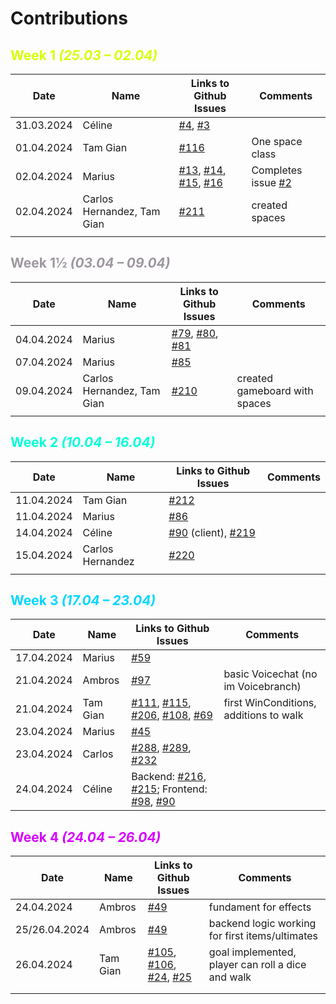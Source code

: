 # Contributions

## <font style="color: #d7ff00">Week 1 *(25.03 – 02.04)*</font>

| Date | Name | Links to Github Issues | Comments |
|---|---|---|---|
| 31.03.2024 | Céline | [#4](https://github.com/Sopra-FS24-group-30/sopra-fs24-group-30-client/issues/4), [#3](https://github.com/Sopra-FS24-group-30/sopra-fs24-group-30-client/issues/3) |  |
| 01.04.2024 | Tam Gian | [#116](https://github.com/Sopra-FS24-group-30/sopra-fs24-group-30-server/issues/116) | One space class |
| 02.04.2024 | Marius | [#13](https://github.com/Sopra-FS24-group-30/sopra-fs24-group-30-client/issues/13), [#14](https://github.com/Sopra-FS24-group-30/sopra-fs24-group-30-client/issues/14), [#15](https://github.com/Sopra-FS24-group-30/sopra-fs24-group-30-client/issues/15), [#16](https://github.com/Sopra-FS24-group-30/sopra-fs24-group-30-client/issues/16) | Completes issue [#2](https://github.com/Sopra-FS24-group-30/sopra-fs24-group-30-client/issues/2) |
| 02.04.2024 | Carlos Hernandez, Tam Gian | [#211](https://github.com/Sopra-FS24-group-30/sopra-fs24-group-30-server/issues/211) | created spaces |
|   |   |   |   |

## <font style="color: #9d979f">Week 1½ *(03.04 – 09.04)*</font>

| Date | Name | Links to Github Issues | Comments |
|---|---|---|---|
| 04.04.2024 | Marius | [#79](https://github.com/Sopra-FS24-group-30/sopra-fs24-group-30-client/issues/79), [#80](https://github.com/Sopra-FS24-group-30/sopra-fs24-group-30-client/issues/80), [#81](https://github.com/Sopra-FS24-group-30/sopra-fs24-group-30-client/issues/81) |  |
| 07.04.2024  | Marius | [#85](https://github.com/Sopra-FS24-group-30/sopra-fs24-group-30-client/issues/85) |   |
| 09.04.2024 | Carlos Hernandez, Tam Gian | [#210](https://github.com/Sopra-FS24-group-30/sopra-fs24-group-30-server/issues/210) | created gameboard with spaces |
|   |   |   |   |

## <font style="color: #00ffd7">Week 2 *(10.04 – 16.04)*</font>

| Date | Name | Links to Github Issues | Comments |
|---|---|------------------------|---|
| 11.04.2024 | Tam Gian | [#212](https://github.com/Sopra-FS24-group-30/sopra-fs24-group-30-server/issues/212) 
| 11.04.2024 | Marius | [#86](https://github.com/Sopra-FS24-group-30/sopra-fs24-group-30-client/issues/86) |   |
| 14.04.2024 | Céline | [#90](https://github.com/Sopra-FS24-group-30/sopra-fs24-group-30-client/issues/90) (client), [#219](https://github.com/Sopra-FS24-group-30/sopra-fs24-group-30-server/pull/219) |   |
| 15.04.2024 | Carlos Hernandez | [#220](https://github.com/Sopra-FS24-group-30/sopra-fs24-group-30-server/issues/220) |  |
|   |   |                        |   |

## <font style="color: #00d7ff">Week 3 *(17.04 – 23.04)*</font>

| Date       | Name     | Links to Github Issues                                                                                                                                                                                                                                                                                                                                                                                                                   | Comments |
|------------|----------|------------------------------------------------------------------------------------------------------------------------------------------------------------------------------------------------------------------------------------------------------------------------------------------------------------------------------------------------------------------------------------------------------------------------------------------|----------------------------------------|
| 17.04.2024 | Marius   | [#59](https://github.com/Sopra-FS24-group-30/sopra-fs24-group-30-client/issues/59)                                                                                                                                                                                                                                                                                                                                                       
| 21.04.2024 | Ambros   | [#97](https://github.com/Sopra-FS24-group-30/sopra-fs24-group-30-client/issues/97)                                                                                                                                                                                                                                                                                                                                                       | basic Voicechat (no im Voicebranch)    |
| 21.04.2024 | Tam Gian | [#111](https://github.com/Sopra-FS24-group-30/sopra-fs24-group-30-server/issues/111), [#115](https://github.com/Sopra-FS24-group-30/sopra-fs24-group-30-server/issues/115), [#206](https://github.com/Sopra-FS24-group-30/sopra-fs24-group-30-server/issues/206), [#108](https://github.com/Sopra-FS24-group-30/sopra-fs24-group-30-server/issues/108), [#69](https://github.com/Sopra-FS24-group-30/sopra-fs24-group-30-server/issues/69) | first WinConditions, additions to walk |
| 23.04.2024 | Marius   | [#45](https://github.com/Sopra-FS24-group-30/sopra-fs24-group-30-client/issues/45)                                                                                                                                                                                                                                                                                                                                                       |                                        |
| 23.04.2024 | Carlos   | [#288](https://github.com/Sopra-FS24-group-30/sopra-fs24-group-30-server/issues/288), [#289](https://github.com/Sopra-FS24-group-30/sopra-fs24-group-30-server/issues/289), [#232](https://github.com/Sopra-FS24-group-30/sopra-fs24-group-30-server/issues/232)                                                                                                                                                                                                                                                          
| 24.04.2024 | Céline   | Backend: [#216](https://github.com/Sopra-FS24-group-30/sopra-fs24-group-30-server/issues/216), [#215](https://github.com/Sopra-FS24-group-30/sopra-fs24-group-30-server/issues/215); Frontend: [#98](https://github.com/Sopra-FS24-group-30/sopra-fs24-group-30-client/issues/98), [#90](https://github.com/Sopra-FS24-group-30/sopra-fs24-group-30-client/issues/90)                                                                    |                                        |

## <font style="color: #d700ff">Week 4 *(24.04 – 26.04)*</font>

| Date          | Name     | Links to Github Issues                                                                                                                                                                                                                                                  | Comments                                          |
|---------------|----------|-------------------------------------------------------------------------------------------------------------------------------------------------------------------------------------------------------------------------------------------------------------------------|---------------------------------------------------|
| 24.04.2024    | Ambros   | [#49](https://github.com/Sopra-FS24-group-30/sopra-fs24-group-30-server/issues/49)                                                                                                                                                                                      | fundament for effects                             |
| 25/26.04.2024 | Ambros   | [#49](https://github.com/Sopra-FS24-group-30/sopra-fs24-group-30-server/issues/49)                                                                                                                                                                                      | backend logic working for first items/ultimates   |
| 26.04.2024    | Tam Gian | [#105](https://github.com/Sopra-FS24-group-30/sopra-fs24-group-30-server/issues/105), [#106](https://github.com/Sopra-FS24-group-30/sopra-fs24-group-30-server/issues/106), [#24](https://github.com/Sopra-FS24-group-30/sopra-fs24-group-30-server/issues/24), [#25](https://github.com/Sopra-FS24-group-30/sopra-fs24-group-30-server/issues/25) | goal implemented, player can roll a dice and walk |
|               |          |                                                                                                                                                                                                                                                                         |                                                   |
|               |          |                                                                                                                                                                                                                                                                         |                                                   |
